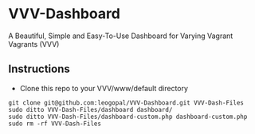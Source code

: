 VVV-Dashboard
=============

A Beautiful, Simple and Easy-To-Use Dashboard for Varying Vagrant Vagrants (VVV)

Instructions
-

- Clone this repo to your VVV/www/default directory 

```
git clone git@github.com:leogopal/VVV-Dashboard.git VVV-Dash-Files
sudo ditto VVV-Dash-Files/dashboard dashboard/
sudo ditto VVV-Dash-Files/dashboard-custom.php dashboard-custom.php
sudo rm -rf VVV-Dash-Files
```